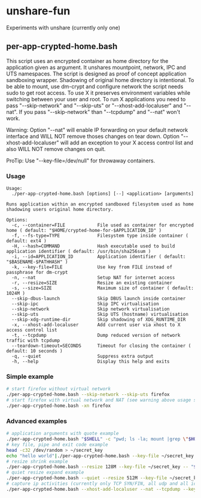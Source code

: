 # unshare-fun
Experiments with unshare
(currently only one)

## per-app-crypted-home.bash
This script uses an encrypted container as home directory for the application given as argument. It unshares mountpoint, network, IPC and UTS namespaces. The script is designed as proof of concept application sandboxing wrapper. Shadowing of original home directory is intentional. To be able to mount, use dm-crypt and configure network the script needs sudo to get root access. To use X it preserves environment variables while switching between your user and root. To run X applications you need to pass "--skip-network" and "--skip-uts" or "--xhost-add-localuser" and "--nat". If you pass "--skip-network" than "--tcpdump" and "--nat" won't work.

Warning: Option "--nat" will enable IP forwarding on your default network interface and WILL NOT remove thoses changes on tear down. Option "--xhost-add-localuser" will add an exception to your X access control list and also WILL NOT remove changes on quit.

ProTip: Use "--key-file=/dev/null" for throwaway containers.

### Usage
```
Usage:
  ./per-app-crypted-home.bash [options] [--] <application> [arguments]

Runs application within an encrypted sandboxed filesystem used as home shadowing users original home directory.

Options:
  -c, --container=FILE            File used as container for encrypted home ( default: "$HOME/crypted-home-for-$APPLICATION_ID" )
  -f, --fs-type=TYPE              Filesystem type inside container ( default: ext4 )
  -H, --hash=COMMAND              Hash executable used to build application identifier ( default: /usr/bin/sha256sum )
  -i, --id=APPLICATION_ID         Application identifier ( default: "$BASENAME-$PATHHASH" )
  -k, --key-file=FILE             Use key from FILE instead of passphrase for dm-crypt
  -n, --nat                       Setup NAT for internet access
  -r, --resize=SIZE               Resize an existing container
  -s, --size=SIZE                 Maximum size of container ( default: 1024M )
  --skip-dbus-launch              Skip DBUS launch inside container
  --skip-ipc                      Skip IPC virtualisation
  --skip-network                  Skip network virtualisation
  --skip-uts                      Skip UTS (hostname) virtualisation
  --skip-xdg-runtime-dir          Skip shadowing of XDG_RUNTIME_DIR
  -x, --xhost-add-localuser       Add current user via xhost to X access control list
  -t, --tcpdump                   Dump reduced version of network traffic with tcpdump
  --teardown-timeout=SECONDS      Timeout for closing the container ( default: 10 seconds )
  -q, --quiet                     Suppress extra output
  -h, --help                      Display this help and exits
```
### Simple example
```sh
# start firefox without virtual network
./per-app-crypted-home.bash --skip-network --skip-uts firefox
# start firefox with virtual network and NAT (see warning above usage section)
./per-app-crypted-home.bash -xn firefox
```
### Advanced examples
```sh
# application arguments with quote example
./per-app-crypted-home.bash "$SHELL" -c "pwd; ls -la; mount |grep \"$HOME\"; echo \"sleeping 1m so you can try to find this mount in another shell. Hint: it won't be easy.\"; sleep 1m"
# key file, pipe and exit code example
head -c32 /dev/random > ~/secret_key
echo "hello world"|./per-app-crypted-home.bash --key-file ~/secret_key -- "$SHELL" -c "cat; exit 42"
# resize shrink example
./per-app-crypted-home.bash --resize 128M --key-file ~/secret_key -- "$SHELL" -c "df -h ."
# quiet resize expand example
./per-app-crypted-home.bash --quiet --resize 512M --key-file ~/secret_key -- "$SHELL" -c "df -h ."
# capture ip activities (currently only TCP SYN/FIN, all udp and all icmp)
./per-app-crypted-home.bash --xhost-add-localuser --nat --tcpdump --key-file ~/secret_key chromium
```
